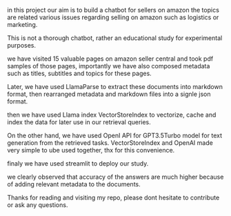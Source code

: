in this project our aim is to build a chatbot for sellers on amazon
the topics are related various issues regarding selling on amazon such as logistics or marketing.

This is not a thorough chatbot, rather an educational study for experimental purposes.

we have visited 15 valuable pages on amazon seller central and took pdf samples of those pages, importantly we have also composed metadata such as titles, subtitles and topics for these pages.

Later, we have used LlamaParse to extract these documents into markdown format, then rearranged metadata and markdown files into a signle json format.

then we have used Llama index VectorStoreIndex to vectorize, cache and index the data for later use in our retrieval queries.

On the other hand, we have used OpenI API for GPT3.5Turbo model for text generation from the retrieved tasks. VectorStoreIndex and OpenAI made very simple to ube used together, thx for this convenience.

finaly we have used streamlit to deploy our study.

we clearly observed that accuracy of the answers are much higher because of adding relevant metadata to the documents.

Thanks for reading and visiting my repo, please dont hesitate to contribute or ask any questions.
